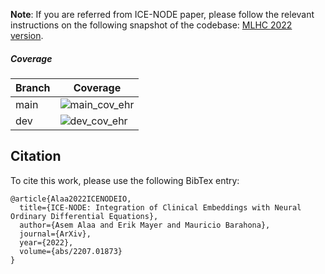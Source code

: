 **Note**: If you are referred from ICE-NODE paper, please follow the relevant instructions on the following snapshot of the codebase: [MLHC 2022 version](https://github.com/barahona-research-group/ICE-NODE/tree/mlhc2022).

##### Coverage

| Branch | Coverage                                                                                                                                                   |
|--------|------------------------------------------------------------------------------------------------------------------------------------------------------------|
| main   | ![main_cov_ehr](https://img.shields.io/endpoint?url=https://gist.githubusercontent.com/A-Alaa/7c4939ecfd6b99a7b77dd1c4f789fd1b/raw/covbadge_main_ehr.json) |
| dev    | ![dev_cov_ehr](https://img.shields.io/endpoint?url=https://gist.githubusercontent.com/A-Alaa/f15bea7fb1837fba360e742b10244429/raw/covbadge_dev_ehr.json)   |


## Citation

To cite this work, please use the following BibTex entry:

```
@article{Alaa2022ICENODEIO,
  title={ICE-NODE: Integration of Clinical Embeddings with Neural Ordinary Differential Equations},
  author={Asem Alaa and Erik Mayer and Mauricio Barahona},
  journal={ArXiv},
  year={2022},
  volume={abs/2207.01873}
}
```

